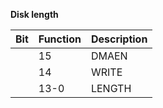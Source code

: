 **Disk length**

|Bit| Function| Description  |
|---|---|---  |
||15| DMAEN| Disk DMA enable  |
||14| WRITE| Disk write (RAM or disk) if 1  |
||13-0| LENGTH| Length (# of words) of DMA data.|

